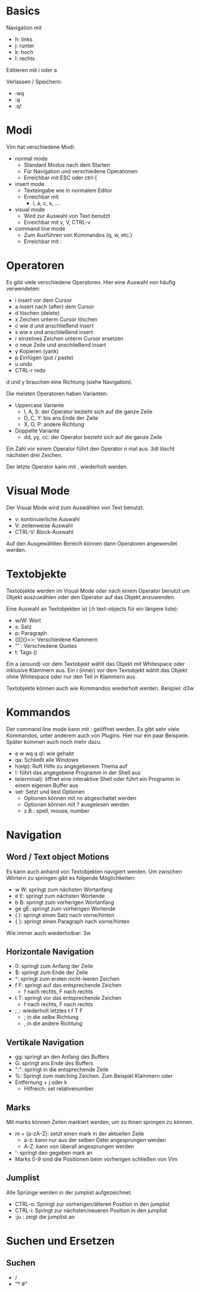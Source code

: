 # Basics
Navigation mit
- h: links
- j: runter
- k: hoch
- l: rechts

Editieren mit i oder a

Verlassen / Speichern:
- :wq
- :q
- :q!

# Modi

Vim hat verschiedene Modi:

- normal mode
  - Standard Modus nach dem Starten
  - Für Navigation und verschiedene Operationen
  - Erreichbar mit ESC oder ctrl-[
- insert mode
  - Texteingabe wie in normalem Editor
  - Erreichbar mit
    - i, a, c, s, ...
- visual mode
  - Wird zur Auswahl von Text benutzt
  - Erreichbar mit v, V, CTRL-v
- command line mode
  - Zum Ausführen von Kommandos (q, w, etc.)
  - Erreichbar mit :

# Operatoren

Es gibt viele verschiedene Operatoren. Hier eine Auswahl von häufig verwendeten:
- i insert vor dem Cursor
- a insert nach (after) dem Cursor
- d löschen (delete)
- x Zeichen unterm Cursor löschen
- c wie d und anschließend insert
- s wie x und anschließend insert
- r einzelnes Zeichen unterm Cursor ersetzen
- o neue Zeile und anschließend insert
- y Kopieren (yank)
- p Einfügen (put / paste)
- u undo
- CTRL-r redo

d und y  brauchen eine Richtung (siehe Navigation).

Die meisten Operatoren haben Varianten:
- Uppercase Variante
  - I, A, S: der Operator bezieht sich auf die ganze Zeile
  - D, C, Y: bis ans Ende der Zeile
  - X, O, P: andere Richtung
- Doppelte Variante
  - dd, yy, cc: der Operator bezieht sich auf die ganze Zeile

Ein Zahl vor einem Operator führt den Operator n mal aus. 3dl löscht nächsten drei Zeichen.

Der letzte Operator kann mit . wiederholt werden.

# Visual Mode

Der Visual Mode wird zum Auswählen von Text benutzt.
- v: kontinuierliche Auswahl
- V: zeilenweise Auswahl
- CTRL-V: Block-Auswahl

Auf den Ausgewählten Bereich können dann Operatoren angewendet werden.

# Textobjekte

Textobjekte werden im Visual Mode oder nach einem Operator benutzt um Objekt auszuwählen oder den Operator auf das Objekt anzuwenden.

Eine Auswahl an Textobjekten ist (:h text-objects für ein längere liste):
- w/W: Wort
- s: Satz
- p: Paragraph
- ()[]{}<>: Verschiedene Klammern
- "'`: Verschiedene Quotes
- t: Tags (<a></a>)

Ein a (around) vor dem Textobjekt wählt das Objekt mit Whitespace oder inklusive Klammern aus.
Ein i (inner) vor dem Textobjekt wählt das Objekt ohne Whitespace oder nur den Teil in Klammern aus.

Textobjekte können auch wie Kommandos wiederholt werden. Beispiel: d3w


# Kommandos
Der command line mode kann mit : geöffnet werden. Es gibt sehr viele Kommandos, unter anderem auch von Plugins.
Hier nur ein paar Beispiele. Später kommen auch noch mehr dazu.

- e w wq q q!: wie gehabt
- qa: Schließt alle Windows
- h(elp): Ruft Hilfe zu angegebenem Thema auf
- !: führt das angegebene Programm in der Shell aus
- te(erminal): öffnet eine interaktive Shell oder führt ein Programm in einem eigenen Buffer aus
- set: Setzt und liest Optionen
  - Optionen können mit no abgeschaltet werden
  - Optionen können mit ? ausgelesen werden
  - z.B.: spell, mouse, number


# Navigation

## Word / Text object Motions
Es kann auch anhand von Textobjekten navigiert werden.
Um zwischen Wörtern zu springen gibt es folgende Möglichkeiten:

- w W: springt zum nächsten Wortanfang
- e E: springt zum nächsten Wortende
- b B: springt zum vorherigen Wortanfang
- ge gE: springt zum vorherigen Wortende
- ( ): springt einen Satz nach vorne/hinten
- { }: springt einen Paragraph nach vorne/hinten

Wie immer auch wiederholbar: 3w

## Horizontale Navigation

- 0: springt zum Anfang der Zeile
- $: springt zum Ende der Zeile
- ^: springt zum ersten nicht-leeren Zeichen
- f F: springt auf das entsprechende Zeichen
  - f nach rechts, F nach rechts
- t T: springt vor das entsprechende Zeichen
  - f nach rechts, F nach rechts
- ; ,: wiederholt letztes t f T F
  - ; in die selbe Richtung
  - , in die andere Richtung


## Vertikale Navigation

- gg: springt an den Anfang des Buffers
- G: springt ans Ende des Buffers
- ":<Zeilennummer>": springt in die entsprechende Zeile
- %: Springt zum matching Zeichen. Zum Beispiel Klammern oder <a> </a>
- Entfernung + j oder k
  - Hilfreich: set relativenumber

## Marks

Mit marks können Zeilen markiert werden, um zu ihnen springen zu können.

- m + (a-zA-Z): setzt einen mark in der aktuellen Zeile
  - a-z: kann nur aus der selben Datei angesprungen werden
  - A-Z: kann von überall angesprungen werden
- ': springt den gegeben mark an
- Marks 0-9 sind die Positionen beim vorherigen schließen von Vim

## Jumplist

Alle Sprünge werden in der jumplist aufgezeichnet:
- CTRL-o: Springt zur vorherigen/älteren Position in den jumplist
- CTRL-i: Springt zur nächsten/neueren Position in den jumplist
- :ju : zeigt die jumplist an

# Suchen und Ersetzen

## Suchen
- /
- "* #"

